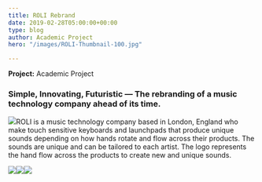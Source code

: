 ```yaml
---
title: ROLI Rebrand
date: 2019-02-28T05:00:00+00:00
type: blog
author: Academic Project
hero: "/images/ROLI-Thumbnail-100.jpg"

---
```

**Project:** Academic Project

### Simple, Innovating, Futuristic — The rebranding of a music technology company ahead of its time.

![](/images/1920x1080.jpg)ROLI is a music technology company based in London, England who make touch sensitive keyboards and launchpads that produce unique sounds depending on how hands rotate and flow across their products. The sounds are unique and can be tailored to each artist. The logo represents the hand flow across the products to create new and unique sounds.

![](/images/Three-Stack.jpg)![](/images/1500x800.jpg)![](/images/Website-Roli.jpg)